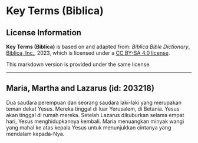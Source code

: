 # Key Terms (Biblica)

## License Information

**Key Terms (Biblica)** is based on and adapted from: _Biblica Bible Dictionary_, [Biblica, Inc.](https://www.biblica.com/), 2023, which is licensed under a [CC BY-SA 4.0 license](https://creativecommons.org/licenses/by-sa/4.0/legalcode.en).

This markdown version is provided under the same license.



--------------------------------

## Maria, Martha and Lazarus (id: 203218)

Dua saudara perempuan dan seorang saudara laki\-laki yang merupakan teman dekat Yesus. Mereka tinggal di luar Yerusalem, di Betania. Yesus akan tinggal di rumah mereka. Setelah Lazarus dikuburkan selama empat hari, Yesus menghidupkannya kembali. Maria menuangkan minyak wangi yang mahal ke atas kepala Yesus untuk menunjukkan cintanya yang mendalam kepada\-Nya.


